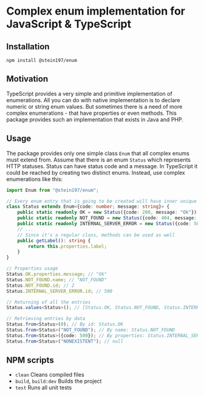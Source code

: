 # Complex enum implementation for JavaScript & TypeScript

## Installation
```
npm install @stein197/enum
```

## Motivation
TypeScript provides a very simple and primitive implementation of enumerations. All you can do with native implementation is to declare numeric or string enum values. But sometimes there is a need of more complex enumerations - that have properties or even methods. This package provides such an implementation that exists in Java and PHP.

## Usage
The package provides only one simple class `Enum` that all complex enums must extend from. Assume that there is an enum `Status` which represents HTTP statuses. Status can have status code and a message. In TypeScript it could be reached by creating two distinct enums. Instead, use complex enumerations like this:
```ts
import Enum from "@stein197/enum";

// Every enum entry that is going to be created will have inner unique numeric id
class Status extends Enum<{code: number; message: string}> {
	public static readonly OK = new Status({code: 200, message: "Ok"});
	public static readonly NOT_FOUND = new Status({code: 404, message: "Not found"});
	public static readonly INTERNAL_SERVER_ERROR = new Status({code: 500, message: "Internal server error"}, 500); // Manually set entry id
	// ...
	// Since it's a regular class, methods can be used as well
	public getLabel(): string {
		return this.properties.label;
	}
}

// Properties usage
Status.OK.properties.message; // "Ok"
Status.NOT_FOUND.name; // "NOT_FOUND"
Status.NOT_FOUND.id; // 2
Status.INTERNAL_SERVER_ERROR.id; // 500

// Returning of all the entries
Status.values<Status>(); // [Status.OK, Status.NOT_FOUND, Status.INTERNAL_SERVER_ERROR]

// Retrieving entries by data
Status.from<Status>(0); // By id: Status.OK
Status.from<Status>("NOT_FOUND"); // By name: Status.NOT_FOUND
Status.from<Status>({code: 500}); // By properties: Status.INTERNAL_SERVER_ERROR
Status.from<Status>("NONEXISTENT"); // null
```

## NPM scripts
 - `clean` Cleans compiled files
 - `build`, `build:dev` Builds the project
 - `test` Runs all unit tests
